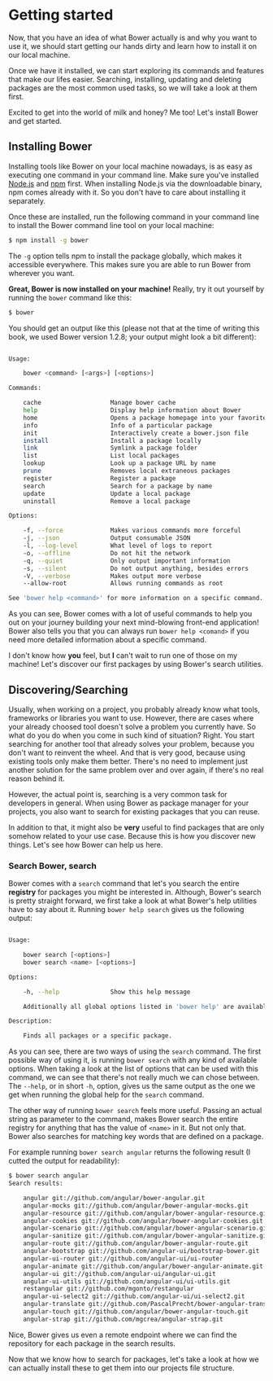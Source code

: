 # Getting started

Now, that you have an idea of what Bower actually is and why you want to use it, we
should start getting our hands dirty and learn how to install it on our local
machine.

Once we have it installed, we can start exploring its commands and features that
make our lifes easier. Searching, installing, updating and deleting packages are 
the most common used tasks, so we will take a look at them first.

Excited to get into the world of milk and honey? Me too! Let's install Bower and
get started.

## Installing Bower

Installing tools like Bower on your local machine nowadays, is as easy as executing
one command in your command line. Make sure you've installed [Node.js](http://nodejs.org)
and [npm](http://npmjs.org) first. When installing Node.js via the downloadable
binary, npm comes already with it. So you don't have to care about installing it
separately.

Once these are installed, run the following command in your command line to install
the Bower command line tool on your local machine:

```sh
$ npm install -g bower
```

The `-g` option tells npm to install the package globally, which makes it accessible
everywhere. This makes sure you are able to run Bower from wherever you want.

**Great, Bower is now installed on your machine!** Really, try it out yourself by
running the `bower` command like this:

```sh
$ bower
```

You should get an output like this (please not that at the time of writing this
book, we used Bower version 1.2.8; your output might look a bit different):

```sh

Usage:

    bower <command> [<args>] [<options>]

Commands:

    cache                   Manage bower cache
    help                    Display help information about Bower
    home                    Opens a package homepage into your favorite browser
    info                    Info of a particular package
    init                    Interactively create a bower.json file
    install                 Install a package locally
    link                    Symlink a package folder
    list                    List local packages
    lookup                  Look up a package URL by name
    prune                   Removes local extraneous packages
    register                Register a package
    search                  Search for a package by name
    update                  Update a local package
    uninstall               Remove a local package

Options:

    -f, --force             Makes various commands more forceful
    -j, --json              Output consumable JSON
    -l, --log-level         What level of logs to report
    -o, --offline           Do not hit the network
    -q, --quiet             Only output important information
    -s, --silent            Do not output anything, besides errors
    -V, --verbose           Makes output more verbose
    --allow-root            Allows running commands as root

See 'bower help <command>' for more information on a specific command.
```

As you can see, Bower comes with a lot of useful commands to help you out on your
journey building your next mind-blowing front-end application! Bower also tells you
that you can always run `bower help <comand>` if you need more detailed information
about a specific command.

I don't know how **you** feel, but **I** can't wait to run one of those on my
machine! Let's discover our first packages by using Bower's search utilities.

## Discovering/Searching

Usually, when working on a project, you probably already know what tools, frameworks
or libraries you want to use. However, there are cases where your already choosed 
tool doesn't solve a problem you currently have. So what do you do when you come 
in such kind of situation? Right. You start searching for another tool that already
solves your problem, because you don't want to reinvent the wheel. And that is very
good, because using existing tools only make them better. There's no need to implement
just another solution for the same problem over and over again, if there's no real
reason behind it.

However, the actual point is, searching is a very common task for developers in 
general. When using Bower as package manager for your projects, you also want to
search for existing packages that you can reuse.

In addition to that, it might also be **very** useful to find packages that are
only somehow related to your use case. Because this is how you discover new things.
Let's see how Bower can help us here.

### Search Bower, search
Bower comes with a `search` command that let's you search the entire **registry**
for packages you might be interested in. Although, Bower's search is pretty
straight forward, we first take a look at what Bower's help utilities have to say
about it. Running `bower help search` gives us the following output:

```sh

Usage:

    bower search [<options>]
    bower search <name> [<options>]

Options:

    -h, --help              Show this help message

    Additionally all global options listed in 'bower help' are available

Description:

    Finds all packages or a specific package.
```

As you can see, there are two ways of using the `search` command. The first possible
way of using it, is running `bower search` with any kind of available options. 
When taking a look at the list of options that can be used with this command,
we can see that there's not really much we can chose between. The `--help`, or in 
short `-h`, option, gives us the same output as the one we get when running the
global help for the `search` command.

The other way of running `bower search` feels more useful. Passing an actual string
as parameter to the command, makes Bower search the entire registry for anything
that has the value of `<name>` in it. But not only that. Bower also searches for 
matching key words that are defined on a package.

For example running `bower search angular` returns the following result (I cutted the
output for readability):

```sh
$ bower search angular
Search results:

    angular git://github.com/angular/bower-angular.git
    angular-mocks git://github.com/angular/bower-angular-mocks.git
    angular-resource git://github.com/angular/bower-angular-resource.git
    angular-cookies git://github.com/angular/bower-angular-cookies.git
    angular-scenario git://github.com/angular/bower-angular-scenario.git
    angular-sanitize git://github.com/angular/bower-angular-sanitize.git
    angular-route git://github.com/angular/bower-angular-route.git
    angular-bootstrap git://github.com/angular-ui/bootstrap-bower.git
    angular-ui-router git://github.com/angular-ui/ui-router
    angular-animate git://github.com/angular/bower-angular-animate.git
    angular-ui git://github.com/angular-ui/angular-ui.git
    angular-ui-utils git://github.com/angular-ui/ui-utils.git
    restangular git://github.com/mgonto/restangular
    angular-ui-select2 git://github.com/angular-ui/ui-select2.git
    angular-translate git://github.com/PascalPrecht/bower-angular-translate.git
    angular-touch git://github.com/angular/bower-angular-touch.git
    angular-strap git://github.com/mgcrea/angular-strap.git
```

Nice, Bower gives us even a remote endpoint where we can find the repository for
each package in the search results.

Now that we know how to search for packages, let's take a look at how we can actually
install these to get them into our projects file structure.
